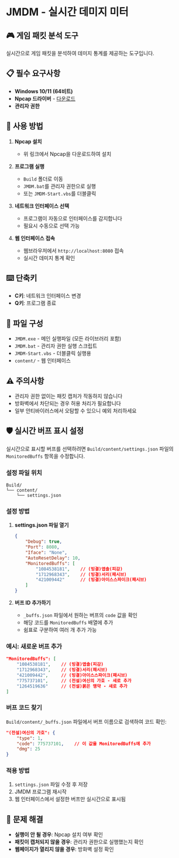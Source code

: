 # JMDM - 실시간 데미지 미터 
 
## 🎮 게임 패킷 분석 도구 
 
실시간으로 게임 패킷을 분석하여 데미지 통계를 제공하는 도구입니다. 
 
## 📋 필수 요구사항 
 
- **Windows 10/11 (64비트)** 
- **Npcap 드라이버** - [다운로드](https://npcap.com/) 
- **관리자 권한** 
 
## 🚀 사용 방법 
 
1. **Npcap 설치** 
   - 위 링크에서 Npcap을 다운로드하여 설치 
 
2. **프로그램 실행** 
   - `Build` 폴더로 이동 
   - `JMDM.bat`를 관리자 권한으로 실행 
   - 또는 `JMDM-Start.vbs`를 더블클릭 
 
3. **네트워크 인터페이스 선택** 
   - 프로그램이 자동으로 인터페이스를 감지합니다 
   - 필요시 수동으로 선택 가능 
 
4. **웹 인터페이스 접속** 
   - 웹브라우저에서 `http://localhost:8080` 접속 
   - 실시간 데미지 통계 확인 
 
## ⌨️ 단축키 
 
- **C키**: 네트워크 인터페이스 변경 
- **Q키**: 프로그램 종료 
 
## 📁 파일 구성 
 
- `JMDM.exe` - 메인 실행파일 (모든 라이브러리 포함) 
- `JMDM.bat` - 관리자 권한 실행 스크립트 
- `JMDM-Start.vbs` - 더블클릭 실행용 
- `content/` - 웹 인터페이스 
 
## ⚠️ 주의사항 
 
- 관리자 권한 없이는 패킷 캡처가 작동하지 않습니다 
- 방화벽에서 차단되는 경우 허용 처리가 필요합니다 
- 일부 안티바이러스에서 오탐할 수 있으니 예외 처리하세요 

## 🛡️ 실시간 버프 표시 설정

실시간으로 표시할 버프를 선택하려면 `Build/content/settings.json` 파일의 `MonitoredBuffs` 항목을 수정합니다.

### 설정 파일 위치
```
Build/
└── content/
    └── settings.json
```

### 설정 방법

1. **settings.json 파일 열기**
   ```json
   {
       "Debug": true,
       "Port": 8080,
       "Iface": "None",
       "AutoResetDelay": 10,
       "MonitoredBuffs": [
           "1084538181",    // (빙결)앱솔(피감)
           "1712968343",    // (빙결)서리(패시브)
           "421009442"      // (빙결)아이스스파이크(패시브)
       ]
   }
   ```

2. **버프 ID 추가하기**
   - `_buffs.json` 파일에서 원하는 버프의 `code` 값을 확인
   - 해당 코드를 `MonitoredBuffs` 배열에 추가
   - 쉼표로 구분하여 여러 개 추가 가능

### 예시: 새로운 버프 추가

```json
"MonitoredBuffs": [
    "1084538181",    // (빙결)앱솔(피감)
    "1712968343",    // (빙결)서리(패시브)
    "421009442",     // (빙결)아이스스파이크(패시브)
    "775737101",     // (전설)여신의 가호 - 새로 추가
    "1264519636"     // (전설)붉은 맹약 - 새로 추가
]
```

### 버프 코드 찾기

`Build/content/_buffs.json` 파일에서 버프 이름으로 검색하여 코드 확인:
```json
"(전설)여신의 가호": {
    "type": 1,
    "code": 775737101,    // 이 값을 MonitoredBuffs에 추가
    "dmg": 25
}
```

### 적용 방법
1. `settings.json` 파일 수정 후 저장
2. JMDM 프로그램 재시작
3. 웹 인터페이스에서 설정한 버프만 실시간으로 표시됨
 
## 🔧 문제 해결 
 
- **실행이 안 될 경우**: Npcap 설치 여부 확인 
- **패킷이 캡처되지 않을 경우**: 관리자 권한으로 실행했는지 확인 
- **웹페이지가 열리지 않을 경우**: 방화벽 설정 확인